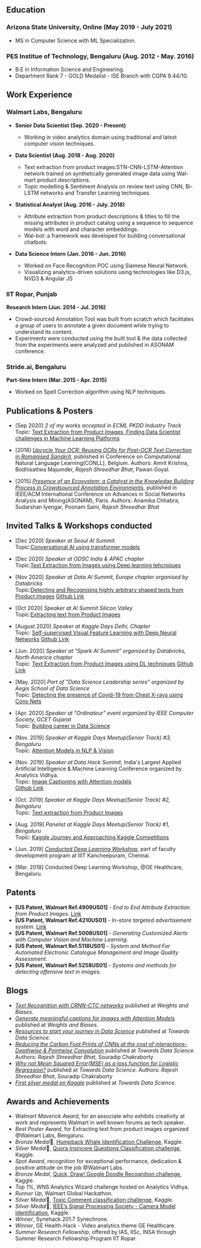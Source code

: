 
## Education
### Arizona State University, Online (May 2019 - July 2021)
* MS in Computer Science with ML Specialization.

### PES Institue of Technology, Bengaluru (Aug. 2012 - May. 2016)
* B.E in Information Science and Engineering.
* Department Rank 7 - GOLD Medalist - ISE Branch with CGPA 9.44/10.

## Work Experience
### Walmart Labs, Bengaluru
* **Senior Data Scientist (Sep. 2020 - Present)**
   * Working in video analytics domain using traditional and latest computer vision techniques. 

* **Data Scientist (Aug. 2018 - Aug. 2020)**
    * Text extraction from product images:STN-CNN-LSTM-Attention network trained on synthetically generated image data using Wal-mart product descriptions.
    * Topic modelling & Sentiment Analysis on review text using CNN, Bi-LSTM networks and Transfer Learning techniques.

* **Statistical Analyst (Aug. 2016 - July. 2018)**
    * Attribute extraction from product descriptions & titles to fill the missing attributes in product catalog using a sequence to sequence models with word and character embeddings.
    * Wal-bot: a framework was developed for building conversational chatbots.

* **Data Science Intern (Jan. 2016 - Jun. 2016)**
    * Worked on Face Recognition POC using Siamese Neural Network.
    * Visualizing analytics-driven solutions using technologies like D3.js, NVD3 & Angular JS

### IIT Ropar, Punjab
**Research Intern (Jun. 2014 - Jul. 2016)**
* Crowd-sourced Annotation Tool was built from scratch which facilitates a group of users to annotate a given document while trying to understand
its content.
* Experiments were conducted using the built tool & the data collected from the experiments were analyzed and published in
ASONAM conference.

### Stride.ai, Bengaluru
**Part-time Intern (Mar. 2015 - Apr. 2015)**
* Worked on Spell Correction algorithm using NLP techniques.

## Publications & Posters
* [Sep 2020] *2 of my works accepted in ECML PKDD Industry Track* <br/>
Topic: [Text Extraction from Product Images, Finding Data Scientist challenges in Machine Learning Platforms](https://ecmlpkdd2020.net/programme/industrytrack/)

* [2018] [*Upcycle Your OCR: Reusing OCRs for Post-OCR Text Correction in Romanised Sanskrit*](http://aclweb.org/anthology/K18-1034), published in Conference on Computational Natural Language Learning(CONLL), Belgium.
Authors: Amrit Krishna, Bodhisattwa Majumder, *Rajesh Shreedhar Bhat*, Pawan Goyal. 

* [2015] [*Presence of an Ecosystem: a Catalyst in the Knowledge Building Process in Crowdsourced Annotation Environments*](http://dl.acm.org/citation.cfm?id=2809410), published in IEEE/ACM International Conference on Advances in Social Networks Analysis and Mining(ASONAM), Paris.
Authors: Anamika Chhabra, Sudarshan Iyengar, Poonam Saini, *Rajesh Shreedhar Bhat* 

## Invited Talks & Workshops conducted
* [Dec 2020] *Speaker at Seoul AI Summit* <br/>
Topic:[Conversational AI using transformer models](https://aisummit.co.kr/ais-2020-speaker_rajesh/?lang=en)

 * [Dec 2020] *Speaker at ODSC India & APAC chapter* <br/>
Topic:[Text Extraction from Images using Deep learning tehcniques](https://odsc.com/speakers/text-extraction-from-images-using-deep-learning-techniques/)

* [Nov 2020] *Speaker at Data AI Summit, Europe chapter organised by Databricks* <br/>
Topic:[Detecting and Recognising highly arbitrary shaped texts from Product Images](https://databricks.com/session_eu20/detecting-and-recognising-highly-arbitrary-shaped-texts-from-product-images) 
[Github Link](https://github.com/rajesh-bhat/data-ai-summit-2020)

* [Oct 2020] *Speaker at AI Summit Silicon Valley* <br/>
Topic:[Extracting text from Product Images](https://tmt.knect365.com/ai-summit-san-francisco/speakers/rajesh-bhat/) 

* [August 2020] *Speaker at Kaggle Days Delhi, Chapter* <br/>
Topic: [Self-supervised Visual Feature Learning with Deep Neural Networks](https://www.youtube.com/watch?v=OW0juxFbgzo)
[Github Link](https://github.com/rajesh-bhat/self-supervised-visual-representation-learning)

* [Jun. 2020] *Speaker at "Spark AI Summit" organized by Databricks, North America chapter* <br/>
Topic: [Text Extraction from Product Images using DL techniques](https://www.linkedin.com/posts/rajeshshreedhar_sparkaisummit-databricks-ai-activity-6682022765182222336-zPtc)
[Github Link](https://github.com/rajesh-bhat/spark-ai-summit-2020-text-extraction)

* [May. 2020] *Part of "Data Science Leadership series" organized by Aegis School of Data Science* <br/>
Topic: [Detecting the presence of Covid-19 from Chest X-rays using Conv Nets](https://www.linkedin.com/posts/rajeshshreedhar_covid19-webinar-deeplearning-activity-6664036838203895808-4bP4)

* [Apr. 2020] *Speaker at "Ordinateur" event organized by IEEE Computer Society, GCET Gujarat* <br/>
Topic: [Building career in Data Science](https://www.linkedin.com/feed/update/urn:li:activity:6654617251511136257)

* [Nov. 2019] *Speaker at Kaggle Days Meetup(Senior Track) #3, Bengaluru* <br/>
Topic: [Attention Models in NLP & Vision](https://www.linkedin.com/posts/designerhv_kaggledays-kaggledaysbangalore-datascience-activity-6606514045027745792-ufb6)

* [Nov. 2019] *Speaker at Data Hack Summit*, India's Largest Applied Artificial Intelligence & Machine Learning Conference organized by Analytics Vidhya. <br/> 
Topic: [Image Captioning with Attention models](https://www.analyticsvidhya.com/datahack-summit-2019/schedule/hack-session-image-captioning-using-attention-models) <br/>
[Github Link](https://github.com/rajesh-bhat/dhs_summit_2019_image_captioning)

* [Oct. 2019] *Speaker at Kaggle Days Meetup(Senior Track) #2, Bengaluru* <br/>
Topic: [Text extraction from Product Images](https://www.linkedin.com/posts/rajeshshreedhar_kaggle-kaggledays-meetup-activity-6589216549201117184-tqfT)

* [Aug. 2019] *Panelist at Kaggle Days Meetup(Senior Track) #1, Bengaluru* <br/>
Topic: [Kaggle Journey and Approaching Kaggle Competitions](https://www.linkedin.com/posts/rajeshshreedhar_kaggle-kaggledays-meetup-activity-6571065779024953344-57s0)

* [Jun. 2019] [*Conducted Deep Learning Workshop*](https://www.linkedin.com/posts/rajeshshreedhar_workshop-ai-iiit-activity-6548188865239322624-hRhl), part of faculty development program at IIIT Kancheepuram, Chennai.

* [Mar. 2018] Conducted Deep Learning Workshop, @GE Healthcare, Bengaluru.

## Patents
* **[US Patent, Walmart Ref.4909US01]** - *End to End Attribute Extraction from Product Images.* [Link](https://patents.google.com/patent/US20190311210A1/en) 
* **[US Patent, Walmart Ref.4210US01]** - *In-store targeted advertisement system.* [Link](https://patents.google.com/patent/US20190378171A1/en) 
* **[US Patent, Walmart Ref.5008US01]** - *Generating Customized Alerts with Computer Vision and Machine Learning.*
* **[US Patent, Walmart Ref.5118US01]** - *System and Method For Automated Electronic Catalogue Management and Image Quality Assessment.*
* **[US Patent, Walmart Ref.5258US01]** - *Systems and methods for detecting offensive text in images.*

## Blogs
* [*Text Recognition with CRNN-CTC networks*](https://wandb.ai/authors/text-recognition-crnn-ctc/reports/Text-Recognition-with-CRNN-CTC-Network--VmlldzoxNTI5NDI) published at *Weights and Biases*.
* [*Generate meaningful captions for images with Attention Models*](https://wandb.ai/authors/image-captioning/reports/Generate-Meaningful-Captions-for-Images-with-Attention-Models--VmlldzoxNzg0ODA) published at *Weights and Biases*.
* [*Resources to start your journey in Data Science*](https://towardsdatascience.com/resources-to-start-your-journey-in-data-science-bf960a8d928c) published at *Towards Data Science*.
* [*Reducing the Carbon Foot Prints of CNNs at the cost of interactions-Depthwise & Pointwise Convolution*](https://towardsdatascience.com/reducing-the-carbon-foot-prints-of-cnns-at-the-cost-of-interactions-depthwise-pointwise-conv-5df850ea33a4) published at *Towards Data Science.*
Authors: *Rajesh Shreedhar Bhat*, Souradip Chakraborty 
* [*Why not Mean Squared Error(MSE) as a loss function for Logistic Regression?*](https://towardsdatascience.com/why-not-mse-as-a-loss-function-for-logistic-regression-589816b5e03c) published at *Towards Data Science.*
Authors: *Rajesh Shreedhar Bhat*, Souradip Chakraborty 
* [*First silver medal on Kaggle*](https://towardsdatascience.com/first-silver-medal-on-kaggle-d41819182ec9) published at *Towards Data Science*.

## Awards and Achievements
* *Walmart Maverick Award*, for an associate who exhibits creativity at work and represents Walmart in well known forums as tech speaker. 
* *Best Poster Award*, for Extracting text from product images organized @Walmart Labs, Bengaluru.
* *Bronze Medal*🥉, [Humpback Whale Identification Challenge](https://www.kaggle.com/c/humpback-whale-identification),  Kaggle.
* *Silver Medal*🥈, [Quora Insincere Questions Classification challenge](https://www.kaggle.com/c/quora-insincere-questions-classification), Kaggle.
* *Spot Award*, recognition for exceptional performance, dedication & positive attitude on the job @Walmart Labs.
* *Bronze Medal*, [Quick, Draw! Google Doodle Recognition challenge](https://www.kaggle.com/c/quickdraw-doodle-recognition), Kaggle.
* *Top 1%*, WNS Analytics Wizard challenge hosted on Analytics Vidhya.
* *Runner Up*, Walmart Global Hackathon.
* *Silver Medal*🥈, [Toxic Comment classification challenge](https://www.kaggle.com/c/jigsaw-toxic-comment-classification-challenge), Kaggle.
* *Silver Medal*🥈, [IEEE’s Signal Processing Society - Camera Model Identification](https://www.kaggle.com/c/sp-society-camera-model-identification), Kaggle.
* *Winner*, Synehack 201.7 Synechrone.
* *Winner*, GE Health-Hack - Video analytics theme GE Healthcare.
* *Summer Research Fellowship*, offered by IAS, IISc, INSA through Summer Research Fellowship Program IIT Ropar.